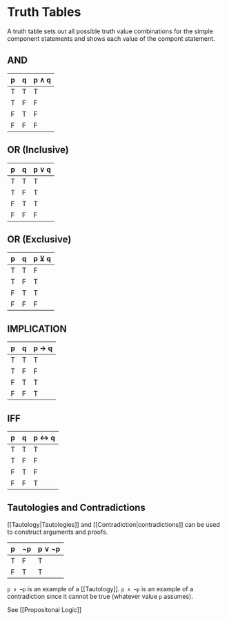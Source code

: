 # Truth Tables
A truth table sets out all possible truth value combinations for the simple component statements and shows each value of the compont statement.

## AND
| p | q | p ∧ q |
|---|---|-------|
| T | T | T     |
| T | F | F     |
| F | T | F     |
| F | F | F     |

## OR (Inclusive)
| p | q | p ∨ q |
|---|---|-------|
| T | T | T     |
| T | F | T     |
| F | T | T     |
| F | F | F     |

## OR (Exclusive)
| p | q | p ⊻ q |
|---|---|-------|
| T | T | F     |
| T | F | T     |
| F | T | T     |
| F | F | F     |

## IMPLICATION
| p | q | p → q |
|---|---|-------|
| T | T | T     |
| T | F | F     |
| F | T | T     |
| F | F | T     |

## IFF
| p | q | p ↔ q |
|---|---|-------|
| T | T | T     |
| T | F | F     |
| F | T | F     |
| F | F | T     |

## Tautologies and Contradictions
[[Tautology|Tautologies]] and [[Contradiction|contradictions]] can be used to construct arguments and proofs.

| p | ¬p | p ∨ ¬p |
|---|----|--------|
| T | F  | T      |
| F | T  | T      |

`p ∨ ¬p` is an example of a [[Tautology]]. `p ∧ ¬p` is an example of a contradiction since it cannot be true (whatever value `p` assumes).


See [[Propositonal Logic]]